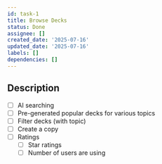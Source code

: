 ```yaml
---
id: task-1
title: Browse Decks
status: Done
assignee: []
created_date: '2025-07-16'
updated_date: '2025-07-16'
labels: []
dependencies: []
---
```


## Description

- [ ] AI searching
- [ ] Pre-generated popular decks for various topics
- [ ] Filter decks (with topic)
- [ ] Create a copy
- [ ] Ratings
    - [ ]  Star ratings
    - [ ]  Number of users are using
